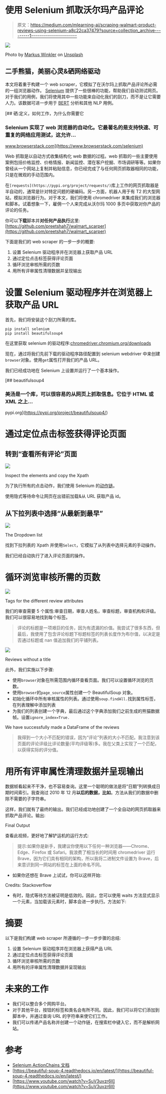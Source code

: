 # 使用 Selenium 抓取沃尔玛产品评论

> 原文：<https://medium.com/mlearning-ai/scraping-walmart-product-reviews-using-selenium-a8c22ca37479?source=collection_archive---------1----------------------->

![](img/aa75cb3e4cb5d460cf173d8fa1489675.png)

Photo by [Markus Winkler](https://unsplash.com/@markuswinkler?utm_source=medium&utm_medium=referral) on [Unsplash](https://unsplash.com?utm_source=medium&utm_medium=referral)

## 二手熊猫，美丽心灵&硒网络驱动

本文将着重于构建一个 web scraper，它模拟了在沃尔玛上抓取产品评论所必需的一组浏览器动作。 [Selenium](https://www.browserstack.com/selenium) 提供了一些很棒的功能，帮助我们自动测试网页。对于我们的用例，我们将使用其中一些功能来自动化我们的刮刀，而不是让它需要人力。该数据可进一步用于 [BERT](https://en.wikipedia.org/wiki/BERT_(language_model)) 分析和其他 NLP 用例。

 [## 硒:定义，如何工作，为什么你需要它

### Selenium 实现了 web 浏览器的自动化。它最著名的是支持快速、可重复的网络应用测试，这允许…

www.browserstack.com](https://www.browserstack.com/selenium) 

Web 抓取是以自动方式收集结构化 web 数据的过程。web 抓取的一些主要使用案例包括价格监控、价格情报、新闻监控、潜在客户挖掘、市场调研等等。如果你曾经从一个网站上复制并粘贴信息，你已经完成了与任何网页抓取器相同的功能，只是在微观的手动范围内。

在`[requests](https://pypi.org/project/requests/)`库上工作的网页抓取器是半自动的，通常是针对特定问题的硬编码。另一方面，机器人用于有 T2 的大型网站，模拟浏览器行为。对于本文，我们将使用 chromedriver 来集成我们的浏览器和脚本。试着想象一下，雇佣一个人来完成从沃尔玛 1000 多页中获取对你产品的评论的任务。

你可以**下载**脚本并**对任何产品执行**这里:[https://github.com/preetshah7/walmart_scarper](https://github.com/preetshah7/walmart_scarper)

下面是我们的 web scraper 的一步一步的概要:

1.  设置 Selenium 驱动程序并在浏览器上获取产品 URL
2.  通过定位点击标签获得评论页面
3.  循环浏览审核所需的页数
4.  用所有评审属性清理数据并呈现输出

# 设置 Selenium 驱动程序并在浏览器上获取产品 URL

首先，我们将安装这个刮刀所需的库。

```
pip install selenium
pip install beautifulsoup4
```

在这里获取 selenium 的驱动程序:[chromedriver.chromium.org/downloads](https://chromedriver.chromium.org/downloads)

现在，通过将我们先前下载的驱动程序路径配置到 selenium webdriver 中来创建`browser`对象。使用`get`属性打开我们的产品 URL。

我们已经成功地在 Selenium 上设置并运行了一个基本操作。

[](https://pypi.org/project/beautifulsoup4/) [## beautifulsoup4

### 美汤是一个库，可以很容易的从网页上抓取信息。它位于 HTML 或 XML 之上…

pypi.org](https://pypi.org/project/beautifulsoup4/) 

# 通过定位点击标签获得评论页面

## 转到“查看所有评论”页面

![](img/9f6d7c2ef9a6cf98d9f3e1d3cadcbbec.png)

Inspect the elements and copy the Xpath

为了执行所有的点击动作，我们使用 Selenium 的[动作链](https://www.selenium.dev/selenium/docs/api/py/webdriver/selenium.webdriver.common.action_chains.html)。

使用隐式等待命令让网页在出错前加载&从 URL 获取产品 id。

## 从下拉列表中选择“从最新到最早”

![](img/35c4c1e2c68b8ea66d0e04c39e9d1026.png)

The Dropdown list

找到下拉列表的 Xpath 并使用`Select`，它模拟了从列表中选择元素的手动操作。

我们已经自动执行了进入评论页面的操作。

# 循环浏览审核所需的页数

![](img/ab0304e187ef50236faf37d5bb558809.png)

Tags for the different review attributes

我们的审查需要 5 个属性:审查日期，审查人姓名，审查标题，审查机构和评级。我们可以很容易地找到每个标签。

> 评论的标题是一项艰巨的任务，因为有遗漏的价值。我尝试了很多东西，但最后，我使用了包含评论标题下标题标签的列表长度作为布尔值，以决定是否通过标题或 nan 值追加我们的平铺列表。

![](img/eeeec440c28e06ef67a8238b61fede1d.png)

Reviews without a title

此外，我们实施以下步骤:

*   使用`browser`对象在所需范围内循环查看页面。我们可以设置循环浏览的页数。
*   使用`browser`的`page_source`属性创建一个 BeautifulSoup 对象。
*   初始化循环中所有审核属性的列表。通过使用`soup.findAll.`找到属性标签，在列表理解中添加列表
*   为我们的列表创建一个字典，最后通过这个字典添加我们之前生成的熊猫数据帧。设置`ignore_index=True.`

We have successfully made a DataFrame of the reviews

> 我得到一个大小不匹配的错误，因为“评论”列表的大小不匹配。我注意到该页面的评论评级比评论数量(平均评级等)多。我在父类上实现了一个匹配，以获得实际的评分值。

# 用所有评审属性清理数据并呈现输出

数据帧看起来不干净，也不容易查询。这里一个聪明的做法是将“日期”列转换成日期时间索引。我查询过 2010 年 12 月**以后的数据，比如**。方法从我们的数据中删除不需要的子字符串。

这样，我们就有了最终的输出。我们已经成功地创建了一个全自动的网页抓取器来抓取产品评论。输出:

Final Output

查看此视频，更好地了解铲运机的运行方式:

> 提示:如果你是新手，我建议你使用以下任何一种浏览器——Chrome、Edge、Firefox 或 Safari。我浪费了相当长的时间用 chromedriver 运行 Brave，因为它们具有相同的架构，所以我将二进制文件设置为 Brave，后来意识到同一网站的标签在上面的命名不同。

*   如果你还想在 Brave 上试试，你可以这样开始:

Credits: Stackoverflow

*   有时，隐式等待方法被证明是低效的。因此，您可以使用 waits 方法显式显示一个元素，当加载该元素时，脚本会进一步执行。方法如下:

# 摘要

以下是我们构建 web scraper 所遵循的一步一步步骤的总结:

1.  设置 Selenium 驱动程序并在浏览器上获得产品 URL
2.  通过定位点击标签获得评论页面
3.  循环浏览审核所需的页数
4.  用所有的评审属性清理数据并呈现输出

# 未来的工作

*   我们可以整合多个网购平台。
*   对于其他平台，按钮的标签和类名会有所不同。因此，我们可以将它们添加到脚本中，并通过查询 URL 的字符串来使它们工作。
*   我们可以传递产品名称并创建一个动作链，在搜索栏中键入它，而不是解析网站。

# 参考

*   [Selenium ActionChains 文档](https://www.selenium.dev/selenium/docs/api/py/webdriver/selenium.webdriver.common.action_chains.html)
*   [https://beautiful-soup-4.readthedocs.io/en/latest/](https://beautiful-soup-4.readthedocs.io/en/latest/)
*   [https://www.youtube.com/watch?v=SuV3uvzr6lI](https://www.youtube.com/watch?v=SuV3uvzr6lI)